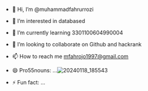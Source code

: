 - 👋 Hi, I’m @muhammadfahrurrozi
- 👀 I’m interested in databased
- 🌱 I’m currently learning 3301100604990004
- 💞️ I’m looking to collaborate on Github and hackrank
- 📫 How to reach me mfahrojo1997@gmail.com
- 😄 Pro55nouns: ...![20240118_185543](https://github.com/Apinalamsyah/Apinalamsyah/assets/155405074/b9246632-3447-4aa8-9ee9-1630c81155ab)

- ⚡ Fun fact: ...

<!---
Mfahrurrozi/mfahrurrozi is a ✨ special ✨ repository because its `README.md` (this file) appears on your GitHub profile.
You can click the Preview link to take a look at your changes.
--->
